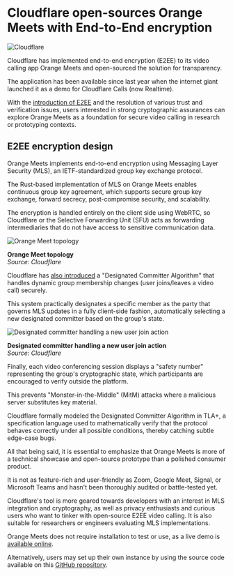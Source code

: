 # Cloudflare open-sources Orange Meets with End-to-End encryption

![Cloudflare](https://www.bleepstatic.com/content/hl-images/2025/06/12/Cloudflare.jpg)

Cloudflare has implemented end-to-end encryption (E2EE) to its video calling app Orange Meets and open-sourced the solution for transparency.

The application has been available since last year when the internet giant launched it as a demo for Cloudflare Calls (now Realtime).

With the [introduction of E2EE](https://blog.cloudflare.com/orange-me2eets-we-made-an-end-to-end-encrypted-video-calling-app-and-it-was/) and the resolution of various trust and verification issues, users interested in strong cryptographic assurances can explore Orange Meets as a foundation for secure video calling in research or prototyping contexts.

## E2EE encryption design

Orange Meets implements end-to-end encryption using Messaging Layer Security (MLS), an IETF-standardized group key exchange protocol.

The Rust-based implementation of MLS on Orange Meets enables continuous group key agreement, which supports secure group key exchange, forward secrecy, post-compromise security, and scalability.

The encryption is handled entirely on the client side using WebRTC, so Cloudflare or the Selective Forwarding Unit (SFU) acts as forwarding intermediaries that do not have access to sensitive communication data.

![Orange Meet topology](https://www.bleepstatic.com/images/news/u/1220909/2025/June/topology.jpg)

**Orange Meet topology**  
_Source: Cloudflare_

Cloudflare has [also introduced](https://blog.cloudflare.com/orange-me2eets-we-made-an-end-to-end-encrypted-video-calling-app-and-it-was/) a "Designated Committer Algorithm" that handles dynamic group membership changes (user joins/leaves a video call) securely.

This system practically designates a specific member as the party that governs MLS updates in a fully client-side fashion, automatically selecting a new designated committer based on the group's state.

![Designated committer handling a new user join action](https://www.bleepstatic.com/images/news/u/1220909/2025/June/designated-commiter.jpg)

**Designated committer handling a new user join action**  
_Source: Cloudflare_

Finally, each video conferencing session displays a "safety number" representing the group's cryptographic state, which participants are encouraged to verify outside the platform.

This prevents "Monster-in-the-Middle" (MitM) attacks where a malicious server substitutes key material.

Cloudflare formally modeled the Designated Committer Algorithm in TLA+, a specification language used to mathematically verify that the protocol behaves correctly under all possible conditions, thereby catching subtle edge-case bugs.

All that being said, it is essential to emphasize that Orange Meets is more of a technical showcase and open-source prototype than a polished consumer product.

It is not as feature-rich and user-friendly as Zoom, Google Meet, Signal, or Microsoft Teams and hasn't been thoroughly audited or battle-tested yet.

Cloudflare's tool is more geared towards developers with an interest in MLS integration and cryptography, as well as privacy enthusiasts and curious users who want to tinker with open-source E2EE video calling. It is also suitable for researchers or engineers evaluating MLS implementations.

Orange Meets does not require installation to test or use, as a live demo is [available online](http://e2ee.orange.cloudflare.dev).

Alternatively, users may set up their own instance by using the source code available on this [GitHub repository](https://github.com/cloudflare/orange).